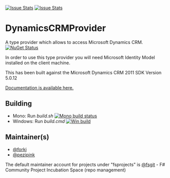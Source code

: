 [![Issue Stats](http://issuestats.com/github/fsprojects/DynamicsCRMProvider/badge/issue)](http://issuestats.com/github/fsprojects/DynamicsCRMProvider)
[![Issue Stats](http://issuestats.com/github/fsprojects/DynamicsCRMProvider/badge/pr)](http://issuestats.com/github/fsprojects/DynamicsCRMProvider)

DynamicsCRMProvider
===================

A type provider which allows to access Microsoft Dynamics CRM. [![NuGet Status](http://img.shields.io/nuget/v/DynamicsCRMProvider.svg?style=flat)](https://www.nuget.org/packages/DynamicsCRMProvider/)

In order to use this type provider you will need Microsoft Identity Model installed on the client machine.

This has been built against the Microsoft Dynamics CRM 2011 SDK Version 5.0.12

<a href="http://fsprojects.github.io/DynamicsCRMProvider" target="_blank">Documentation is available here.</a>

## Building

* Mono: Run *build.sh*  [![Mono build status](https://travis-ci.org/fsprojects/DynamicsCRMProvider.png)](https://travis-ci.org/fsprojects/DynamicsCRMProvider)
* Windows: Run *build.cmd* [![Win build](https://ci.appveyor.com/api/projects/status/qmvj9x178vmwxcd9?svg=true)](https://ci.appveyor.com/project/sergey-tihon/dynamicscrmprovider)
 

## Maintainer(s)

- [@forki](https://github.com/forki)
- [@pezipink](https://github.com/pezipink)

The default maintainer account for projects under "fsprojects" is [@fsgit](https://github.com/fsgit) - F# Community Project Incubation Space (repo management)
